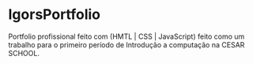 # IgorsPortfolio
Portfolio profissional feito com (HMTL | CSS | JavaScript) feito como um trabalho para o primeiro período de Introdução a computação na CESAR SCHOOL. 
